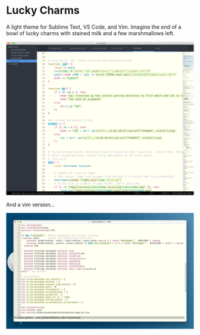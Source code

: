 # Lucky Charms

A light theme for Sublime Text, VS Code, and Vim. Imagine the end of a bowl of lucky charms with stained milk and a few marshmallows left.

![Lucky Charms in Sublime Text](LuckyCharms.png)

And a vim version...

![Lucky Charms in MacVim](LuckyVim.jpg)
